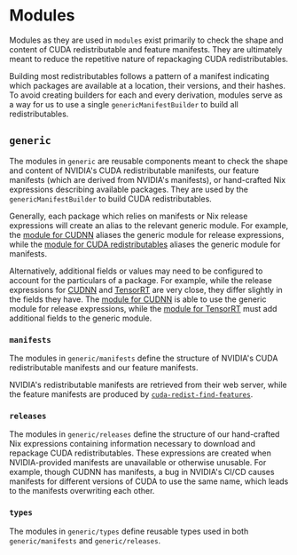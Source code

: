 # Modules

Modules as they are used in `modules` exist primarily to check the shape and
content of CUDA redistributable and feature manifests. They are ultimately meant
to reduce the repetitive nature of repackaging CUDA redistributables.

Building most redistributables follows a pattern of a manifest indicating which
packages are available at a location, their versions, and their hashes. To avoid
creating builders for each and every derivation, modules serve as a way for us
to use a single `genericManifestBuilder` to build all redistributables.

## `generic`

The modules in `generic` are reusable components meant to check the shape and
content of NVIDIA's CUDA redistributable manifests, our feature manifests (which
are derived from NVIDIA's manifests), or hand-crafted Nix expressions describing
available packages. They are used by the `genericManifestBuilder` to build CUDA
redistributables.

Generally, each package which relies on manifests or Nix release expressions
will create an alias to the relevant generic module. For example, the [module
for CUDNN](./cudnn/default.nix) aliases the generic module for release
expressions, while the [module for CUDA redistributables](./cuda/default.nix)
aliases the generic module for manifests.

Alternatively, additional fields or values may need to be configured to account
for the particulars of a package. For example, while the release expressions for
[CUDNN](../cudnn/releases.nix) and [TensorRT](../tensorrt/releases.nix) are very
close, they differ slightly in the fields they have. The [module for
CUDNN](./cudnn/default.nix) is able to use the generic module for
release expressions, while the [module for
TensorRT](./tensorrt/default.nix) must add additional fields to the
generic module.

### `manifests`

The modules in `generic/manifests` define the structure of NVIDIA's CUDA
redistributable manifests and our feature manifests.

NVIDIA's redistributable manifests are retrieved from their web server, while
the feature manifests are produced by
[`cuda-redist-find-features`](https://github.com/connorbaker/cuda-redist-find-features).

### `releases`

The modules in `generic/releases` define the structure of our hand-crafted Nix
expressions containing information necessary to download and repackage CUDA
redistributables. These expressions are created when NVIDIA-provided manifests
are unavailable or otherwise unusable. For example, though CUDNN has manifests,
a bug in NVIDIA's CI/CD causes manifests for different versions of CUDA to use
the same name, which leads to the manifests overwriting each other.

### `types`

The modules in `generic/types` define reusable types used in both
`generic/manifests` and `generic/releases`.
